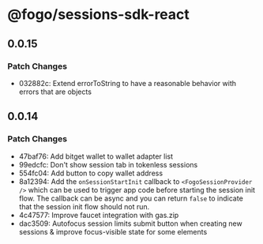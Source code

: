 # @fogo/sessions-sdk-react

## 0.0.15

### Patch Changes

- 032882c: Extend errorToString to have a reasonable behavior with errors that are objects

## 0.0.14

### Patch Changes

- 47baf76: Add bitget wallet to wallet adapter list
- 99edcfc: Don't show session tab in tokenless sessions
- 554fc04: Add button to copy wallet address
- 8a12394: Add the `onSessionStartInit` callback to `<FogoSessionProvider />` which can be used to trigger app code before starting the session init flow. The callback can be async and you can return `false` to indicate that the session init flow should not run.
- 4c47577: Improve faucet integration with gas.zip
- dac3509: Autofocus session limits submit button when creating new sessions & improve focus-visible state for some elements
